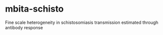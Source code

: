 # mbita-schisto
Fine scale heterogeneity in schistosomiasis transmission estimated through antibody response
